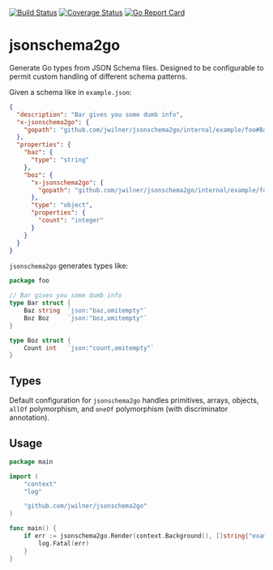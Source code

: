 [![Build Status](https://travis-ci.com/jwilner/jsonschema2go.svg?branch=master)](https://travis-ci.com/jwilner/jsonschema2go)
[![Coverage Status](https://coveralls.io/repos/github/jwilner/jsonschema2go/badge.svg?branch=master)](https://coveralls.io/github/jwilner/jsonschema2go?branch=master)
[![Go Report Card](https://goreportcard.com/badge/github.com/jwilner/jsonschema2go)](https://goreportcard.com/report/github.com/jwilner/jsonschema2go)

# jsonschema2go

Generate Go types from JSON Schema files. Designed to be configurable to permit custom handling of different schema patterns.

Given a schema like in `example.json`:
```json
{
  "description": "Bar gives you some dumb info",
  "x-jsonschema2go": {
    "gopath": "github.com/jwilner/jsonschema2go/internal/example/foo#Bar"
  },
  "properties": {
    "baz": {
      "type": "string"
    },
    "boz": {
      "x-jsonschema2go": {
        "gopath": "github.com/jwilner/jsonschema2go/internal/example/foo#Boz"
      },
      "type": "object",
      "properties": {
        "count": "integer"
      }
    }
  }
}
```

`jsonschema2go` generates types like:
```go
package foo

// Bar gives you some dumb info
type Bar struct {
    Baz string  `json:"baz,omitempty"`
    Boz Boz     `json:"boz,omitempty"`
}

type Boz struct {
    Count int   `json:"count,omitempty"`
}
```

## Types

Default configuration for `jsonschema2go` handles primitives, arrays, objects, `allOf` polymorphism, and `oneOf` polymorphism (with discriminator annotation).

## Usage
```go
package main

import (
    "context"
    "log"

    "github.com/jwilner/jsonschema2go"
)

func main() {
    if err := jsonschema2go.Render(context.Background(), []string{"example.json"}); err != nil {
        log.Fatal(err)
    }
}
```